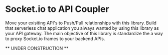 # Socket.io to API Coupler

Move your exisiting API's to Push/Pull relationships with this library. Build that serverless chat application you always wanted by using this library as your API gateway. The main objective of this library is standardize the a way to proxy Socket.io frames to your backend APIs.

** UNDER CONSTRUCTION **
